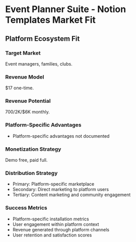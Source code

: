 # Event Planner Suite - Notion Templates Market Fit

## Platform Ecosystem Fit

### Target Market
Event managers, families, clubs.

### Revenue Model
$17 one-time.

### Revenue Potential
$700/$2K/$6K monthly.

### Platform-Specific Advantages
- Platform-specific advantages not documented

### Monetization Strategy
Demo free, paid full.

### Distribution Strategy
- Primary: Platform-specific marketplace
- Secondary: Direct marketing to platform users
- Tertiary: Content marketing and community engagement

### Success Metrics
- Platform-specific installation metrics
- User engagement within platform context
- Revenue generated through platform channels
- User retention and satisfaction scores
